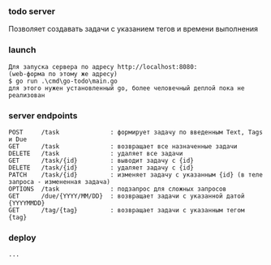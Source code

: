 ### todo server
Позволяет создавать задачи с указанием тегов и времени выполнения

### launch
```
Для запуска сервера по адресу http://localhost:8080:
(web-форма по этому же адресу)
$ go run .\cmd\go-todo\main.go
для этого нужен установленный go, более человечный деплой пока не реализован
```

### server endpoints
```
POST     /task              : формирует задачу по введенным Text, Tags и Due
GET      /task              : возвращает все назначенные задачи
DELETE   /task              : удаляет все задачи
GET      /task/{id}         : выводит задачу с {id}
DELETE   /task/{id}         : удаляет задачу с {id}
PATCH    /task/{id}         : изменяет задачу с указанным {id} (в теле запроса - измененная задача)
OPTIONS  /task              : подзапрос для сложных запросов
GET      /due/{YYYY/MM/DD}  : возвращает задачи с указанной датой {YYYYMMDD}
GET      /tag/{tag}         : возвращает задачи с указанным тегом {tag}
```

### deploy
```
...
```
